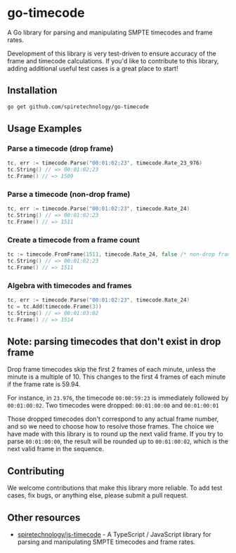 # go-timecode

A Go library for parsing and manipulating SMPTE timecodes and frame rates.

Development of this library is very test-driven to ensure accuracy of the frame and timecode calculations. If you'd like to contribute to this library, adding additional useful test cases is a great place to start!

## Installation
```sh
go get github.com/spiretechnology/go-timecode
```

## Usage Examples
### Parse a timecode (drop frame)
```go
tc, err := timecode.Parse("00:01:02;23", timecode.Rate_23_976)
tc.String() // => 00:01:02;23
tc.Frame() // => 1509
```

### Parse a timecode (non-drop frame)
```go
tc, err := timecode.Parse("00:01:02:23", timecode.Rate_24)
tc.String() // => 00:01:02:23
tc.Frame() // => 1511
```

### Create a timecode from a frame count
```go
tc := timecode.FromFrame(1511, timecode.Rate_24, false /* non-drop frame */)
tc.String() // => 00:01:02:23
tc.Frame() // => 1511
```

### Algebra with timecodes and frames
```go
tc, err := timecode.Parse("00:01:02:23", timecode.Rate_24)
tc = tc.Add(timecode.Frame(3))
tc.String() // => 00:01:03:02
tc.Frame() // => 1514
```

## Note: parsing timecodes that don't exist in drop frame

Drop frame timecodes skip the first 2 frames of each minute, unless the minute is a multiple of 10. This changes to the first 4 frames of each minute if the frame rate is 59.94.

For instance, in `23.976`, the timecode `00:00:59:23` is immediately followed by `00:01:00:02`. Two timecodes were dropped: `00:01:00:00` and `00:01:00:01`

Those dropped timecodes don't correspond to any actual frame number, and so we need to choose how to resolve those frames. The choice we have made with this library is to round up the next valid frame. If you try to parse `00:01:00:00`, the result will be rounded up to `00:01:00:02`, which is the next valid frame in the sequence.

## Contributing
We welcome contributions that make this library more reliable. To add test cases, fix bugs, or anything else, please submit a pull request.

## Other resources

- [spiretechnology/js-timecode](https://github.com/spiretechnology/js-timecode) - A TypeScript / JavaScript library for parsing and manipulating SMPTE timecodes and frame rates.
